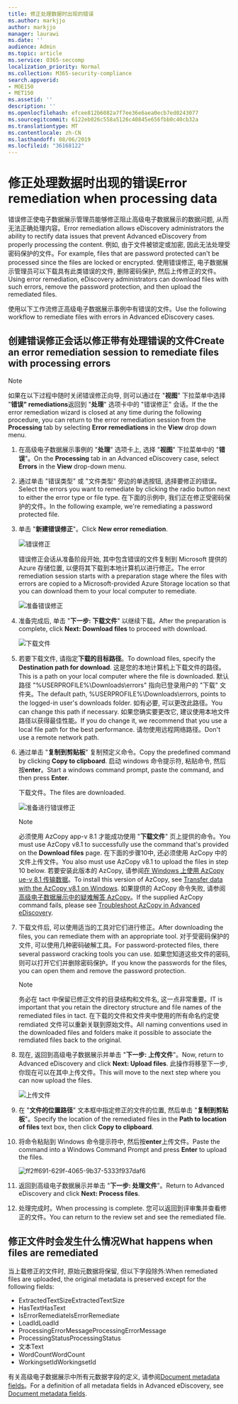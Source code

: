 ```yaml
---
title: 修正处理数据时出现的错误
ms.author: markjjo
author: markjjo
manager: laurawi
ms.date: ''
audience: Admin
ms.topic: article
ms.service: O365-seccomp
localization_priority: Normal
ms.collection: M365-security-compliance
search.appverid:
- MOE150
- MET150
ms.assetid: ''
description: ''
ms.openlocfilehash: efcee812b6082a7f7ee36e6aea0ecb7ed0243077
ms.sourcegitcommit: 6122eb026c558a5126c40845e656fbb0c40cb32a
ms.translationtype: MT
ms.contentlocale: zh-CN
ms.lasthandoff: 08/06/2019
ms.locfileid: "36168122"
---
```

# <a name="error-remediation-when-processing-data"></a><span data-ttu-id="d2032-102">修正处理数据时出现的错误</span><span class="sxs-lookup"><span data-stu-id="d2032-102">Error remediation when processing data</span></span>

<span data-ttu-id="d2032-103">错误修正使电子数据展示管理员能够修正阻止高级电子数据展示的数据问题, 从而无法正确处理内容。</span><span class="sxs-lookup"><span data-stu-id="d2032-103">Error remediation allows eDiscovery administrators the ability to rectify data issues that prevent Advanced eDiscovery from properly processing the content.</span></span> <span data-ttu-id="d2032-104">例如, 由于文件被锁定或加密, 因此无法处理受密码保护的文件。</span><span class="sxs-lookup"><span data-stu-id="d2032-104">For example, files that are password protected can't be processed since the files are locked or encrypted.</span></span> <span data-ttu-id="d2032-105">使用错误修正, 电子数据展示管理员可以下载具有此类错误的文件, 删除密码保护, 然后上传修正的文件。</span><span class="sxs-lookup"><span data-stu-id="d2032-105">Using error remediation, eDiscovery administrators can download files with such errors, remove the password protection, and then upload the remediated files.</span></span>

<span data-ttu-id="d2032-106">使用以下工作流修正高级电子数据展示事例中有错误的文件。</span><span class="sxs-lookup"><span data-stu-id="d2032-106">Use the following workflow to remediate files with errors in Advanced eDiscovery cases.</span></span>

## <a name="create-an-error-remediation-session-to-remediate-files-with-processing-errors"></a><span data-ttu-id="d2032-107">创建错误修正会话以修正带有处理错误的文件</span><span class="sxs-lookup"><span data-stu-id="d2032-107">Create an error remediation session to remediate files with processing errors</span></span>

>[!NOTE]
><span data-ttu-id="d2032-108">如果在以下过程中随时关闭错误修正向导, 则可以通过在 "**视图**" 下拉菜单中选择 "**错误" remediations**返回到 "**处理**" 选项卡中的 "错误修正" 会话。</span><span class="sxs-lookup"><span data-stu-id="d2032-108">If the the error remediation wizard is closed at any time during the following procedure, you can return to the error remediation session from the **Processing** tab by selecting **Error remediations** in the **View** drop down menu.</span></span>

1. <span data-ttu-id="d2032-109">在高级电子数据展示事例的 "**处理**" 选项卡上, 选择 "**视图**" 下拉菜单中的 "**错误**"。</span><span class="sxs-lookup"><span data-stu-id="d2032-109">On the **Processing** tab in an Advanced eDiscovery case, select **Errors** in the **View** drop-down menu.</span></span>

2. <span data-ttu-id="d2032-110">通过单击 "错误类型" 或 "文件类型" 旁边的单选按钮, 选择要修正的错误。</span><span class="sxs-lookup"><span data-stu-id="d2032-110">Select the errors you want to remediate by clicking the radio button next to either the error type or file type.</span></span>  <span data-ttu-id="d2032-111">在下面的示例中, 我们正在修正受密码保护的文件。</span><span class="sxs-lookup"><span data-stu-id="d2032-111">In the following example, we're remediating a password protected file.</span></span>

3. <span data-ttu-id="d2032-112">单击 "**新建错误修正**"。</span><span class="sxs-lookup"><span data-stu-id="d2032-112">Click **New error remediation**.</span></span>

    ![错误修正](../media/8c2faf1a-834b-44fc-b418-6a18aed8b81a.png)

    <span data-ttu-id="d2032-114">错误修正会话从准备阶段开始, 其中包含错误的文件复制到 Microsoft 提供的 Azure 存储位置, 以便将其下载到本地计算机以进行修正。</span><span class="sxs-lookup"><span data-stu-id="d2032-114">The error remediation session starts with a preparation stage where the files with errors are copied to a Microsoft-provided Azure Storage location so that you can download them to your local computer to remediate.</span></span>

    ![准备错误修正](../media/390572ec-7012-47c4-a6b6-4cbb5649e8a8.png)

4. <span data-ttu-id="d2032-116">准备完成后, 单击 "**下一步: 下载文件**" 以继续下载。</span><span class="sxs-lookup"><span data-stu-id="d2032-116">After the preparation is complete, click **Next: Download files** to proceed with download.</span></span>

    ![下载文件](../media/6ac04b09-8e13-414a-9e24-7c75ba586363.png)

5. <span data-ttu-id="d2032-118">若要下载文件, 请指定**下载的目标路径**。</span><span class="sxs-lookup"><span data-stu-id="d2032-118">To download files, specify the **Destination path for download**.</span></span> <span data-ttu-id="d2032-119">这是您的本地计算机上下载文件的路径。</span><span class="sxs-lookup"><span data-stu-id="d2032-119">This is a path on your local computer where the file is downloaded.</span></span>  <span data-ttu-id="d2032-120">默认路径 "%USERPROFILE%\Downloads\errors" 指向已登录用户的 "下载" 文件夹。</span><span class="sxs-lookup"><span data-stu-id="d2032-120">The default path, %USERPROFILE%\Downloads\errors, points to the logged-in user's downloads folder.</span></span> <span data-ttu-id="d2032-121">如有必要, 可以更改此路径。</span><span class="sxs-lookup"><span data-stu-id="d2032-121">You can change this path if necessary.</span></span> <span data-ttu-id="d2032-122">如果您确实要更改它, 建议使用本地文件路径以获得最佳性能。</span><span class="sxs-lookup"><span data-stu-id="d2032-122">If you do change it, we recommend that you use a local file path for the best performance.</span></span> <span data-ttu-id="d2032-123">请勿使用远程网络路径。</span><span class="sxs-lookup"><span data-stu-id="d2032-123">Don't use a remote network path.</span></span>

6. <span data-ttu-id="d2032-124">通过单击 "**复制到剪贴板**" 复制预定义命令。</span><span class="sxs-lookup"><span data-stu-id="d2032-124">Copy the predefined command by clicking **Copy to clipboard**.</span></span> <span data-ttu-id="d2032-125">启动 windows 命令提示符, 粘贴命令, 然后按**enter**。</span><span class="sxs-lookup"><span data-stu-id="d2032-125">Start a windows command prompt, paste the command, and then press **Enter**.</span></span>  

    <span data-ttu-id="d2032-126">下载文件。</span><span class="sxs-lookup"><span data-stu-id="d2032-126">The files are downloaded.</span></span>

    ![准备进行错误修正](../media/f364ab4d-31c5-4375-b69f-650f694a2f69.png)

    > [!NOTE]
    > <span data-ttu-id="d2032-128">必须使用 AzCopy app-v 8.1 才能成功使用 "**下载文件**" 页上提供的命令。</span><span class="sxs-lookup"><span data-stu-id="d2032-128">You must use AzCopy v8.1 to successfully use the command that's provided on the **Download files** page.</span></span> <span data-ttu-id="d2032-129">在下面的步骤10中, 还必须使用 AzCopy 中的文件上传文件。</span><span class="sxs-lookup"><span data-stu-id="d2032-129">You also must use AzCopy v8.1 to upload the files in step 10 below.</span></span> <span data-ttu-id="d2032-130">若要安装此版本的 AzCopy, 请参阅[在 Windows 上使用 AzCopy ue-v 8.1 传输数据](https://docs.microsoft.com/previous-versions/azure/storage/storage-use-azcopy)。</span><span class="sxs-lookup"><span data-stu-id="d2032-130">To install this version of AzCopy, see [Transfer data with the AzCopy v8.1 on Windows](https://docs.microsoft.com/previous-versions/azure/storage/storage-use-azcopy).</span></span> <span data-ttu-id="d2032-131">如果提供的 AzCopy 命令失败, 请参阅[高级电子数据展示中的疑难解答 AzCopy](troubleshooting-azcopy.md)。</span><span class="sxs-lookup"><span data-stu-id="d2032-131">If the supplied AzCopy command fails, please see [Troubleshoot AzCopy in Advanced eDiscovery](troubleshooting-azcopy.md).</span></span>

7. <span data-ttu-id="d2032-132">下载文件后, 可以使用适当的工具对它们进行修正。</span><span class="sxs-lookup"><span data-stu-id="d2032-132">After downloading the files, you can remediate them with an appropriate tool.</span></span> <span data-ttu-id="d2032-133">对于受密码保护的文件, 可以使用几种密码破解工具。</span><span class="sxs-lookup"><span data-stu-id="d2032-133">For password-protected files, there several password cracking tools you can use.</span></span> <span data-ttu-id="d2032-134">如果您知道这些文件的密码, 则可以打开它们并删除密码保护。</span><span class="sxs-lookup"><span data-stu-id="d2032-134">If you know the passwords for the files, you can open them and remove the password protection.</span></span>
    > [!NOTE]
    > <span data-ttu-id="d2032-135">务必在 tact 中保留已修正文件的目录结构和文件名, 这一点非常重要。</span><span class="sxs-lookup"><span data-stu-id="d2032-135">IT is important that you retain the directory structure and file names of the remediated files in tact.</span></span>  <span data-ttu-id="d2032-136">在下载的文件和文件夹中使用的所有命名约定使 remdiated 文件可以重新关联到原始文件。</span><span class="sxs-lookup"><span data-stu-id="d2032-136">All naming conventions used in the downloaded files and folders make it possible to associate the remdiated files back to the original.</span></span>

8. <span data-ttu-id="d2032-137">现在, 返回到高级电子数据展示并单击 "**下一步: 上传文件**"。</span><span class="sxs-lookup"><span data-stu-id="d2032-137">Now, return to Advanced eDiscovery and click **Next: Upload files**.</span></span>  <span data-ttu-id="d2032-138">此操作将移至下一步, 你现在可以在其中上传文件。</span><span class="sxs-lookup"><span data-stu-id="d2032-138">This will move to the next step where you can now upload the files.</span></span>

    ![上传文件](../media/af3d8617-1bab-4ecd-8de0-22e53acba240.png)

9. <span data-ttu-id="d2032-140">在 "**文件的位置路径**" 文本框中指定修正的文件的位置, 然后单击 "**复制到剪贴板**"。</span><span class="sxs-lookup"><span data-stu-id="d2032-140">Specify the location of the remediated files in the **Path to location of files** text box, then click **Copy to clipboard**.</span></span>

10. <span data-ttu-id="d2032-141">将命令粘贴到 Windows 命令提示符中, 然后按**enter**上传文件。</span><span class="sxs-lookup"><span data-stu-id="d2032-141">Paste the command into a Windows Command Prompt and press **Enter** to upload the files.</span></span>

    ![ff2ff691-629f-4065-9b37-5333f937daf6](../media/ff2ff691-629f-4065-9b37-5333f937daf6.png)

11. <span data-ttu-id="d2032-143">返回到高级电子数据展示并单击 "**下一步: 处理文件**"。</span><span class="sxs-lookup"><span data-stu-id="d2032-143">Return to Advanced eDiscovery and click **Next: Process files**.</span></span>

12. <span data-ttu-id="d2032-144">处理完成时。</span><span class="sxs-lookup"><span data-stu-id="d2032-144">When processing is complete.</span></span> <span data-ttu-id="d2032-145">您可以返回到评审集并查看修正的文件。</span><span class="sxs-lookup"><span data-stu-id="d2032-145">You can return to the review set and see the remediated file.</span></span>

## <a name="what-happens-when-files-are-remediated"></a><span data-ttu-id="d2032-146">修正文件时会发生什么情况</span><span class="sxs-lookup"><span data-stu-id="d2032-146">What happens when files are remediated</span></span>

<span data-ttu-id="d2032-147">当上载修正的文件时, 原始元数据将保留, 但以下字段除外:</span><span class="sxs-lookup"><span data-stu-id="d2032-147">When remediated files are uploaded, the original metadata is preserved except for the following fields:</span></span> 

- <span data-ttu-id="d2032-148">ExtractedTextSize</span><span class="sxs-lookup"><span data-stu-id="d2032-148">ExtractedTextSize</span></span>
- <span data-ttu-id="d2032-149">HasText</span><span class="sxs-lookup"><span data-stu-id="d2032-149">HasText</span></span>
- <span data-ttu-id="d2032-150">IsErrorRemediate</span><span class="sxs-lookup"><span data-stu-id="d2032-150">IsErrorRemediate</span></span>
- <span data-ttu-id="d2032-151">LoadId</span><span class="sxs-lookup"><span data-stu-id="d2032-151">LoadId</span></span>
- <span data-ttu-id="d2032-152">ProcessingErrorMessage</span><span class="sxs-lookup"><span data-stu-id="d2032-152">ProcessingErrorMessage</span></span>
- <span data-ttu-id="d2032-153">ProcessingStatus</span><span class="sxs-lookup"><span data-stu-id="d2032-153">ProcessingStatus</span></span>
- <span data-ttu-id="d2032-154">文本</span><span class="sxs-lookup"><span data-stu-id="d2032-154">Text</span></span>
- <span data-ttu-id="d2032-155">WordCount</span><span class="sxs-lookup"><span data-stu-id="d2032-155">WordCount</span></span>
- <span data-ttu-id="d2032-156">WorkingsetId</span><span class="sxs-lookup"><span data-stu-id="d2032-156">WorkingsetId</span></span>

<span data-ttu-id="d2032-157">有关高级电子数据展示中所有元数据字段的定义, 请参阅[Document metadata fields](document-metadata-fields.md)。</span><span class="sxs-lookup"><span data-stu-id="d2032-157">For a definition of all metadata fields in Advanced eDiscovery, see [Document metadata fields](document-metadata-fields.md).</span></span>
